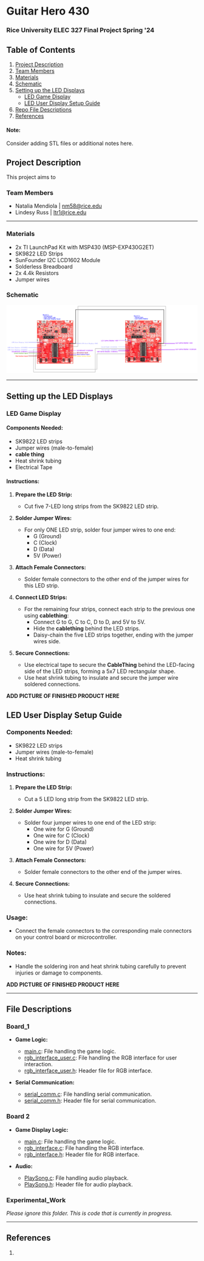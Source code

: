 # Guitar Hero 430
### Rice University ELEC 327 Final Project Spring '24

## Table of Contents
1. [Project Description](#project-description)
2. [Team Members](#team-members)
3. [Materials](#materials)
4. [Schematic](#schematic)
5. [Setting up the LED Displays](#setting-up-the-led-displays)
   - [LED Game Display](#led-game-display)
   - [LED User Display Setup Guide](#led-user-display-setup-guide)
6. [Repo File Descriptions](#repo-file-descriptions)
7. [References](#references)
#### Note:
Consider adding STL files or additional notes here.



## Project Description 
This project aims to 


### Team Members
- Natalia Mendiola | nm58@rice.edu
- Lindesy Russ     | ltr1@rice.edu
---

### Materials

* 2x TI LaunchPad Kit with MSP430 (MSP-EXP430G2ET)
* SK9822 LED Strips
* SunFounder I2C LCD1602 Module
* Solderless Breadboard
* 2x 4.4k Resistors
* Jumper wires

### Schematic
![Schematic](./Schematic_guitarhero.png)

--- 


## Setting up the LED Displays

### LED Game Display

#### Components Needed:
- SK9822 LED strips
- Jumper wires (male-to-female)
- **cable thing**
- Heat shrink tubing
- Electrical Tape

#### Instructions:
1. **Prepare the LED Strip:**
   - Cut five 7-LED long strips from the SK9822 LED strip.
   
2. **Solder Jumper Wires:**
   - For only ONE LED strip, solder four jumper wires to one end:
     - G (Ground)
     - C (Clock)
     - D (Data)
     - 5V (Power)
   
3. **Attach Female Connectors:**
   - Solder female connectors to the other end of the jumper wires for this LED strip.

4. **Connect LED Strips:**
   - For the remaining four strips, connect each strip to the previous one using **cablething**:
     - Connect G to G, C to C, D to D, and 5V to 5V.
     - Hide the **cablething** behind the LED strips.
     - Daisy-chain the five LED strips together, ending with the jumper wires side.


5. **Secure Connections:**
   - Use electrical tape to secure the **CableThing** behind the LED-facing side of the LED strips, forming a 5x7 LED rectangular shape.
   - Use heat shrink tubing to insulate and secure the jumper wire soldered connections.

**ADD PICTURE OF FINISHED PRODUCT HERE**

## LED User Display Setup Guide
### Components Needed:
- SK9822 LED strips
- Jumper wires (male-to-female)
- Heat shrink tubing

### Instructions:
1. **Prepare the LED Strip:**
   - Cut a 5 LED long strip from the SK9822 LED strip.
   
2. **Solder Jumper Wires:**
   - Solder four jumper wires to one end of the LED strip:
     - One wire for G (Ground)
     - One wire for C (Clock)
     - One wire for D (Data)
     - One wire for 5V (Power)
   
3. **Attach Female Connectors:**
   - Solder female connectors to the other end of the jumper wires.
   
4. **Secure Connections:**
   - Use heat shrink tubing to insulate and secure the soldered connections.

### Usage:
- Connect the female connectors to the corresponding male connectors on your control board or microcontroller.

### Notes:
- Handle the soldering iron and heat shrink tubing carefully to prevent injuries or damage to components.


**ADD PICTURE OF FINISHED PRODUCT HERE**

----
## File Descriptions

### Board_1

* **Game Logic:**
  - [main.c](./Experimental_Work/game_logic/main.c): File handling the game logic.
  - [rgb_interface_user.c](./Experimental_Work/game_logic/rgb_interface_user.c): File handling the RGB interface for user interaction.
  - [rgb_interface_user.h](./Experimental_Work/game_logic/rgb_interface_user.h): Header file for RGB interface.

* **Serial Communication:**
  - [serial_comm.c](./Experimental_Work/game_logic/serial_comm.c): File handling serial communication.
  - [serial_comm.h](./Experimental_Work/game_logic/serial_comm.h): Header file for serial communication.

### Board 2

* **Game Display Logic:**
  - [main.c](./Experimental_Work/board_2/main.c): File handling the game logic.
  - [rgb_interface.c](./Experimental_Work/board_2/rgb_interface.c): File handling the RGB interface.
  - [rgb_interface.h](./Experimental_Work/board_2/rgb_interface.h): Header file for RGB interface.

* **Audio:**
  - [PlaySong.c](./Experimental_Work/board_2/PlaySong.c): File handling audio playback.
  - [PlaySong.h](./Experimental_Work/board_2/PlaySong.h): Header file for audio playback.

### Experimental_Work 
<i>Please ignore this folder. This is code that is currently in progress. </i>

---

## References

1. 
